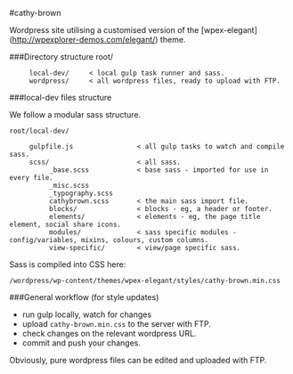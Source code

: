 #cathy-brown

Wordpress site utilising a customised version of the [wpex-elegant] (http://wpexplorer-demos.com/elegant/) theme.


###Directory structure
    root/
  
         local-dev/     < local gulp task runner and sass.
         wordpress/     < all wordpress files, ready to upload with FTP.

###local-dev files structure

We follow a modular sass structure.

    root/local-dev/

         gulpfile.js                < all gulp tasks to watch and compile sass.
         scss/                      < all sass.
              _base.scss            < base sass - imported for use in every file.
              _misc.scss
              _typography.scss
              cathybrown.scss       < the main sass import file.
              blocks/               < blocks - eg, a header or footer.
              elements/             < elements - eg, the page title element, social share icons.
              modules/              < sass specific modules - config/variables, mixins, colours, custom columns.
              view-specific/        < view/page specific sass.

Sass is compiled into CSS here:

    /wordpress/wp-content/themes/wpex-elegant/styles/cathy-brown.min.css

###General workflow (for style updates)
- run gulp locally, watch for changes
- upload `cathy-brown.min.css` to the server with FTP.
- check changes on the relevant wordpress URL.
- commit and push your changes.

Obviously, pure wordpress files can be edited and uploaded with FTP. 
